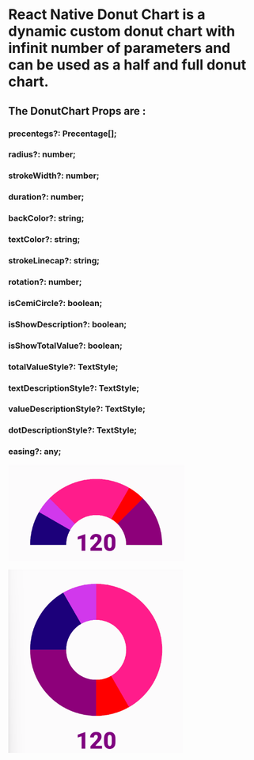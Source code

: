 # React Native Donut Chart is a dynamic custom donut chart with infinit number of parameters and can be used as a half and full donut chart.

## The DonutChart Props are :

### precentegs?: Precentage[];

### radius?: number;

### strokeWidth?: number;

### duration?: number;

### backColor?: string;

### textColor?: string;

### strokeLinecap?: string;

### rotation?: number;

### isCemiCircle?: boolean;

### isShowDescription?: boolean;

### isShowTotalValue?: boolean;

### totalValueStyle?: TextStyle;

### textDescriptionStyle?: TextStyle;

### valueDescriptionStyle?: TextStyle;

### dotDescriptionStyle?: TextStyle;

### easing?: any;

![Screenshot of a semi circular donut chart: ](./assets/images/Screenshot%202023-10-02%20235007.png)

![Screenshot of a full circular donut chart: ](./assets/images/Screenshot%202023-10-02%20235143.png)
